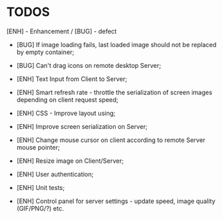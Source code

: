 TODOS
==========

[ENH] - Enhancement / [BUG] - defect


* [BUG] If image loading fails, last loaded image should not be replaced by empty container;

* [BUG] Can't drag icons on remote desktop Server;

* [ENH] Text Input from Client to Server;

* [ENH] Smart refresh rate - throttle the serialization of screen images depending on client request speed;

* [ENH] CSS - Improve layout using;

* [ENH] Improve screen serialization on Server;

* [ENH] Change mouse cursor on client according to remote Server mouse pointer;

* [ENH] Resize image on Client/Server;

* [ENH] User authentication;

* [ENH] Unit tests;

* [ENH] Control panel for server settings - update speed, image quality (GIF/PNG/?) etc.



